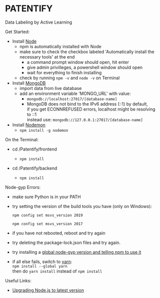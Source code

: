 # PATENTIFY
Data Labeling by Active Learning

Get Started:
* Install [Node](https://nodejs.org/en/download/)
  * npm is automatically installed with Node
  * make sure to check the checkbox labeled 'Automatically install the necessary tools' at the end
    * a command prompt window should open, hit enter
    * give admin privilleges, a powershell window should open
    * wait for everything to finish installing
  * check by running ```npm -v``` and ```node -v``` on Terminal
* Install [MongoDB](https://docs.mongodb.com/manual/installation/)
  * import data from live database
  * add an environment variable 'MONGO_URL' with value: 
    * ```mongodb://localhost:27017/[database-name]```
    * MongoDB does not bind to the IPv6 address (::1) by default, \
    if you get ECONNREFUSED errors, localhost might be resolving to ::1 \
    instead use:
    ```mongodb://127.0.0.1:27017/[database-name]```
* Install [Nodemon](https://www.npmjs.com/package/nodemon) 
   - ```npm install -g nodemon```

On the Terminal:
* cd /Patentify/frontend
  * ```npm install```

* cd /Patentify/backend
  * ```npm install```

Node-gyp Errors:
* make sure Python is in your PATH
* try setting the version of the build tools you have (only on Windows): 
  ```
  npm config set msvs_version 2019
  ```
  ```
  npm config set msvs_version 2017
  ```
* if you have not rebooted, reboot and try again

* try deleting the package-lock.json files and try again.
* try installing a [global node-gyp version and telling npm to use it](https://github.com/nodejs/node-gyp/blob/master/docs/Updating-npm-bundled-node-gyp.md)
* if all else fails, switch to [yarn](https://classic.yarnpkg.com/lang/en/docs/install/): \
  ```npm install --global yarn``` \
  then do ```yarn install``` instead of ```npm install```
  
Useful Links:
* [Upgrading Node.js to latest version](https://stackoverflow.com/a/10076029)
